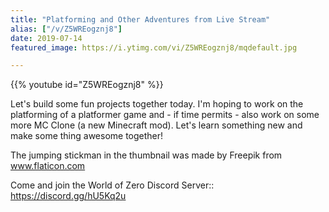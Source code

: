 ```yaml
---
title: "Platforming and Other Adventures from Live Stream"
alias: ["/v/Z5WREogznj8"]
date: 2019-07-14
featured_image: https://i.ytimg.com/vi/Z5WREogznj8/mqdefault.jpg

---
```


{{% youtube id="Z5WREogznj8" %}}

Let's build some fun projects together today. I'm hoping to work on the platforming of a platformer game and - if time permits - also work on some more MC Clone (a new Minecraft mod). Let's learn something new and make some thing awesome together!

The jumping stickman in the thumbnail was made by Freepik from www.flaticon.com

Come and join the World of Zero Discord Server:: https://discord.gg/hU5Kq2u